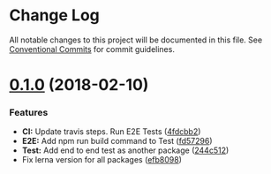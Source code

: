 # Change Log

All notable changes to this project will be documented in this file.
See [Conventional Commits](https://conventionalcommits.org) for commit guidelines.

<a name="0.1.0"></a>
# [0.1.0](https://github.com/emyann/typescript-webpack-starter/compare/v0.0.3...v0.1.0) (2018-02-10)


### Features

* **CI:** Update travis steps. Run E2E Tests ([4fdcbb2](https://github.com/emyann/typescript-webpack-starter/commit/4fdcbb2))
* **E2E:** Add npm run build command to Test ([fd57296](https://github.com/emyann/typescript-webpack-starter/commit/fd57296))
* **Test:** Add end to end test as another package ([244c512](https://github.com/emyann/typescript-webpack-starter/commit/244c512))
* Fix lerna version for all packages ([efb8098](https://github.com/emyann/typescript-webpack-starter/commit/efb8098))
